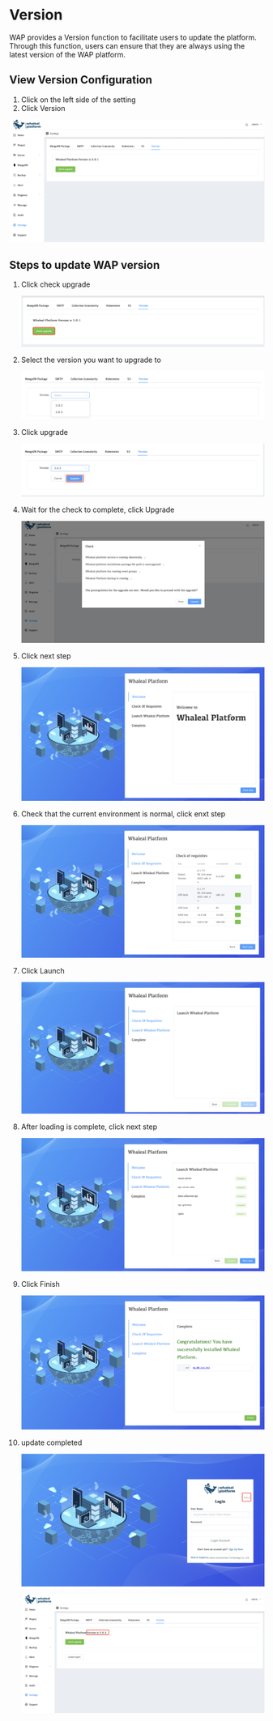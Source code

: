 # Version

WAP provides a Version function to facilitate users to update the platform. Through this function, users can ensure that they are always using the latest version of the WAP platform.



## View Version Configuration

1. Click on the left side of the setting
2. Click Version

![Version1](../../images/whaleal-platform/13-setting/version1.png)



## Steps to update WAP version

1. Click check upgrade

     ![Version2](../../images/whaleal-platform/13-setting/version2.png)

2. Select the version you want to upgrade to

     ![Version3](../../images/whaleal-platform/13-setting/version3.png)

3. Click upgrade

     ![Version4](../../images/whaleal-platform/13-setting/version4.png)

4. Wait for the check to complete, click Upgrade

     ![Version5](../../images/whaleal-platform/13-setting/version5.png)

5. Click next step

     ![Version6](../../images/whaleal-platform/13-setting/version6.png)

6. Check that the current environment is normal, click enxt step

     ![Version7](../../images/whaleal-platform/13-setting/version7.png)

7. Click Launch

     ![Version8](../../images/whaleal-platform/13-setting/version8.png)

8. After loading is complete, click next step

     ![Version9](../../images/whaleal-platform/13-setting/version9.png)

9. Click Finish

     ![Version10](../../images/whaleal-platform/13-setting/version10.png)

10. update completed

      ![Version11](../../images/whaleal-platform/13-setting/version11.png)

      ![Version12](../../images/whaleal-platform/13-setting/version12.png)


